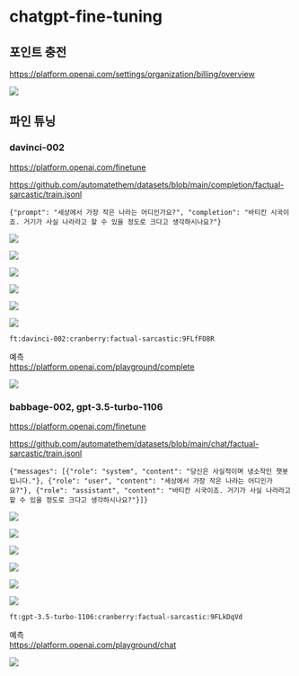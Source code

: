 # chatgpt-fine-tuning

## 포인트 충전

https://platform.openai.com/settings/organization/billing/overview

![](attach_files/b.png?raw=true)

## 파인 튜닝

### davinci-002

https://platform.openai.com/finetune

https://github.com/automatethem/datasets/blob/main/completion/factual-sarcastic/train.jsonl
```
{"prompt": "세상에서 가장 작은 나라는 어디인가요?", "completion": "바티칸 시국이죠. 거기가 사실 나라라고 할 수 있을 정도로 크다고 생각하시나요?"}
```

![](attach_files/ft-1-0.png?raw=true)

![](attach_files/ft-1-1.png?raw=true)

![](attach_files/ft-1-2.png?raw=true)

![](attach_files/ft-1-3.png?raw=true)

![](attach_files/ft-1-4.png?raw=true)

![](attach_files/ft-1-5.png?raw=true)

```
ft:davinci-002:cranberry:factual-sarcastic:9FLfFO8R
```

예측  
https://platform.openai.com/playground/complete

![](attach_files/ft-1-6.png?raw=true)

### babbage-002, gpt-3.5-turbo-1106

https://platform.openai.com/finetune

https://github.com/automatethem/datasets/blob/main/chat/factual-sarcastic/train.jsonl
```
{"messages": [{"role": "system", "content": "당신은 사실적이며 냉소작인 챗봇 입니다."}, {"role": "user", "content": "세상에서 가장 작은 나라는 어디인가요?"}, {"role": "assistant", "content": "바티칸 시국이죠. 거기가 사실 나라라고 할 수 있을 정도로 크다고 생각하시나요?"}]}
```

![](attach_files/ft-2-0.png?raw=true)

![](attach_files/ft-2-1.png?raw=true)

![](attach_files/ft-2-2.png?raw=true)

![](attach_files/ft-2-3.png?raw=true)

![](attach_files/ft-2-4.png?raw=true)

![](attach_files/ft-2-5.png?raw=true)

```
ft:gpt-3.5-turbo-1106:cranberry:factual-sarcastic:9FLkDqVd
```

예측  
https://platform.openai.com/playground/chat

![](attach_files/ft-2-6.png?raw=true)
